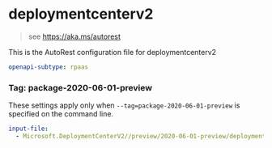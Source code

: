 # deploymentcenterv2

> see https://aka.ms/autorest

This is the AutoRest configuration file for deploymentcenterv2

```yaml
openapi-subtype: rpaas
```

### Tag: package-2020-06-01-preview

These settings apply only when `--tag=package-2020-06-01-preview` is specified on the command line.

```yaml $(tag) == 'package-2020-06-01-preview'
input-file:
  - Microsoft.DeploymentCenterV2//preview/2020-06-01-preview/deploymentcenterv2.json
```
